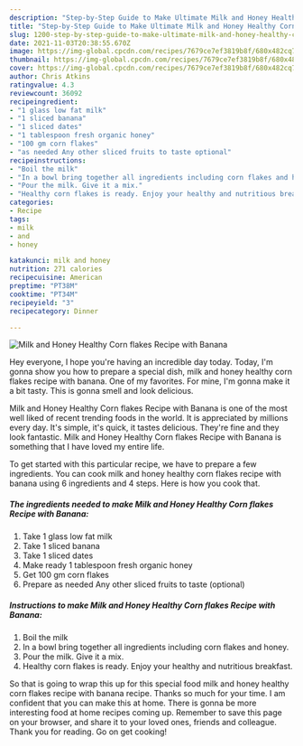 ```yaml
---
description: "Step-by-Step Guide to Make Ultimate Milk and Honey Healthy Corn flakes Recipe with Banana"
title: "Step-by-Step Guide to Make Ultimate Milk and Honey Healthy Corn flakes Recipe with Banana"
slug: 1200-step-by-step-guide-to-make-ultimate-milk-and-honey-healthy-corn-flakes-recipe-with-banana
date: 2021-11-03T20:38:55.670Z
image: https://img-global.cpcdn.com/recipes/7679ce7ef3819b8f/680x482cq70/milk-and-honey-healthy-corn-flakes-recipe-with-banana-recipe-main-photo.jpg
thumbnail: https://img-global.cpcdn.com/recipes/7679ce7ef3819b8f/680x482cq70/milk-and-honey-healthy-corn-flakes-recipe-with-banana-recipe-main-photo.jpg
cover: https://img-global.cpcdn.com/recipes/7679ce7ef3819b8f/680x482cq70/milk-and-honey-healthy-corn-flakes-recipe-with-banana-recipe-main-photo.jpg
author: Chris Atkins
ratingvalue: 4.3
reviewcount: 36092
recipeingredient:
- "1 glass low fat milk"
- "1 sliced banana"
- "1 sliced dates"
- "1 tablespoon fresh organic honey"
- "100 gm corn flakes"
- "as needed Any other sliced fruits to taste optional"
recipeinstructions:
- "Boil the milk"
- "In a bowl bring together all ingredients including corn flakes and honey."
- "Pour the milk. Give it a mix."
- "Healthy corn flakes is ready. Enjoy your healthy and nutritious breakfast."
categories:
- Recipe
tags:
- milk
- and
- honey

katakunci: milk and honey 
nutrition: 271 calories
recipecuisine: American
preptime: "PT38M"
cooktime: "PT34M"
recipeyield: "3"
recipecategory: Dinner

---
```



![Milk and Honey Healthy Corn flakes Recipe with Banana](https://img-global.cpcdn.com/recipes/7679ce7ef3819b8f/680x482cq70/milk-and-honey-healthy-corn-flakes-recipe-with-banana-recipe-main-photo.jpg)

Hey everyone, I hope you're having an incredible day today. Today, I'm gonna show you how to prepare a special dish, milk and honey healthy corn flakes recipe with banana. One of my favorites. For mine, I'm gonna make it a bit tasty. This is gonna smell and look delicious.



Milk and Honey Healthy Corn flakes Recipe with Banana is one of the most well liked of recent trending foods in the world. It is appreciated by millions every day. It's simple, it's quick, it tastes delicious. They're fine and they look fantastic. Milk and Honey Healthy Corn flakes Recipe with Banana is something that I have loved my entire life.


To get started with this particular recipe, we have to prepare a few ingredients. You can cook milk and honey healthy corn flakes recipe with banana using 6 ingredients and 4 steps. Here is how you cook that.

<!--inarticleads1-->

##### The ingredients needed to make Milk and Honey Healthy Corn flakes Recipe with Banana:

1. Take 1 glass low fat milk
1. Take 1 sliced banana
1. Take 1 sliced dates
1. Make ready 1 tablespoon fresh organic honey
1. Get 100 gm corn flakes
1. Prepare as needed Any other sliced fruits to taste (optional)




<!--inarticleads2-->

##### Instructions to make Milk and Honey Healthy Corn flakes Recipe with Banana:

1. Boil the milk
1. In a bowl bring together all ingredients including corn flakes and honey.
1. Pour the milk. Give it a mix.
1. Healthy corn flakes is ready. Enjoy your healthy and nutritious breakfast.




So that is going to wrap this up for this special food milk and honey healthy corn flakes recipe with banana recipe. Thanks so much for your time. I am confident that you can make this at home. There is gonna be more interesting food at home recipes coming up. Remember to save this page on your browser, and share it to your loved ones, friends and colleague. Thank you for reading. Go on get cooking!
